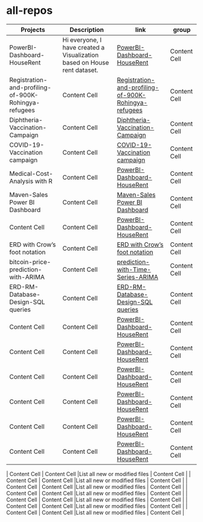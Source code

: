 # all-repos

| Projects  | Description | link | group |
| ------------- | ------------- |------------- |------------- |
|PowerBI-Dashboard-HouseRent  | Hi everyone, I have created a Visualization based on House rent dataset.  | [PowerBI-Dashboard-HouseRent](https://github.com/maeshakib/PowerBI-Dashboard-HouseRent) |  Content Cell  |
| Registration-and-profiling-of-900K-Rohingya-refugees  | Content Cell  | [Registration-and-profiling-of-900K-Rohingya-refugees](https://github.com/maeshakib/Registration-and-profiling-of-900K-Rohingya-refugees-in-Bangladesh-coxsbazar-operation) | Content Cell  |
| Diphtheria-Vaccination-Campaign  | Content Cell  |[Diphtheria-Vaccination-Campaign](https://github.com/maeshakib/Diphtheria-Vaccination-Campaign-for-Rohingya-Refugees-in-Cox-s-Bazar) | Content Cell  |
|COVID-19-Vaccination campaign  | Content Cell  |[COVID-19-Vaccination campaign](https://github.com/maeshakib/COVID-19-Vaccination-in-Cox-s-Bazar-Rohingya-Refugee-Camps) | Content Cell  |
| Medical-Cost-Analysis with R  | Content Cell  | [PowerBI-Dashboard-HouseRent](https://github.com/maeshakib/Medical-Cost-Analysis-EDA-Linear-Regression-in-R) | Content Cell  |
| Maven-Sales Power BI Dashboard  | Content Cell  |[Maven-Sales Power BI Dashboard](https://github.com/maeshakib/Maven-Sales-Challenge-april-2024) | Content Cell  |
| Content Cell  | Content Cell  |[PowerBI-Dashboard-HouseRent](https://github.com/maeshakib/PowerBI-Dashboard-HouseRent) | Content Cell  |
| ERD with Crow’s foot notation  | Content Cell  | [ERD with Crow’s foot notation](https://github.com/maeshakib/ERD-Crow-s-foot-notation) | Content Cell  |
| bitcoin-price-prediction-with-ARIMA | Content Cell  |[prediction-with-Time-Series-ARIMA](https://maeshakib.github.io/bitcoin-price-prediction-with-ARIMA) | Content Cell  |
| ERD-RM-Database-Design-SQL queries  | Content Cell  |[ERD-RM-Database-Design-SQL queries](https://github.com/maeshakib/Student-Course-Management-ERD-to-Database-Design) | Content Cell  |
| Content Cell  | Content Cell  | [PowerBI-Dashboard-HouseRent](https://github.com/maeshakib/PowerBI-Dashboard-HouseRent) | Content Cell  |
| Content Cell  | Content Cell  |[PowerBI-Dashboard-HouseRent](https://github.com/maeshakib/PowerBI-Dashboard-HouseRent) | Content Cell  |
| Content Cell  | Content Cell  |[PowerBI-Dashboard-HouseRent](https://github.com/maeshakib/PowerBI-Dashboard-HouseRent) | Content Cell  |
| Content Cell  | Content Cell  | [PowerBI-Dashboard-HouseRent](https://github.com/maeshakib/PowerBI-Dashboard-HouseRent) | Content Cell  |
| Content Cell  | Content Cell  |[PowerBI-Dashboard-HouseRent](https://github.com/maeshakib/PowerBI-Dashboard-HouseRent) | Content Cell  |
| Content Cell  | Content Cell  |[PowerBI-Dashboard-HouseRent](https://github.com/maeshakib/PowerBI-Dashboard-HouseRent) | Content Cell  |
 
| Content Cell  | Content Cell  |List all new or modified files | Content Cell  |
| Content Cell  | Content Cell  |List all new or modified files | Content Cell  |
| Content Cell  | Content Cell  |List all new or modified files | Content Cell  |
| Content Cell  | Content Cell  |List all new or modified files | Content Cell  |
| Content Cell  | Content Cell  |List all new or modified files | Content Cell  |
| Content Cell  | Content Cell  |List all new or modified files | Content Cell  |
| Content Cell  | Content Cell  |List all new or modified files | Content Cell  |
